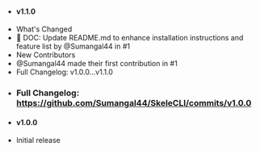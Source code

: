 + #### v1.1.0
- What's Changed
- 📖 DOC: Update README.md to enhance installation instructions and feature list by @Sumangal44 in #1
- New Contributors
- @Sumangal44 made their first contribution in #1
- Full Changelog: v1.0.0...v1.1.0


+ ###  Full Changelog: https://github.com/Sumangal44/SkeleCLI/commits/v1.0.0
- #### v1.0.0
- Initial release
